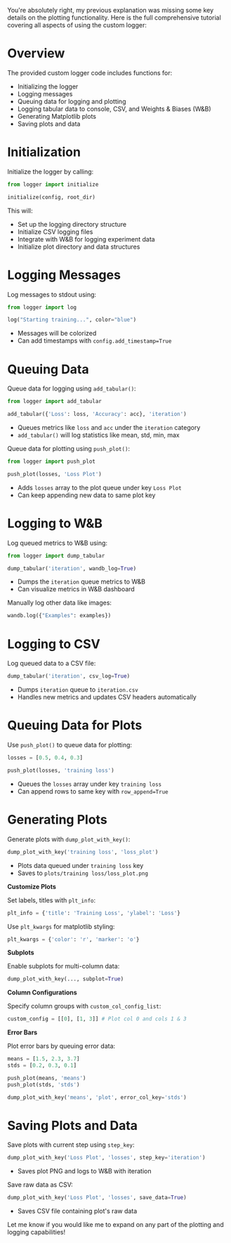 You're absolutely right, my previous explanation was missing some key details on the plotting functionality. Here is the full comprehensive tutorial covering all aspects of using the custom logger:


# Overview
The provided custom logger code includes functions for:

- Initializing the logger
- Logging messages  
- Queuing data for logging and plotting
- Logging tabular data to console, CSV, and Weights & Biases (W&B)
- Generating Matplotlib plots
- Saving plots and data

# Initialization
Initialize the logger by calling:

```python
from logger import initialize 

initialize(config, root_dir)
```

This will:

- Set up the logging directory structure
- Initialize CSV logging files
- Integrate with W&B for logging experiment data  
- Initialize plot directory and data structures

# Logging Messages
Log messages to stdout using: 

```python 
from logger import log

log("Starting training...", color="blue")
```

- Messages will be colorized
- Can add timestamps with `config.add_timestamp=True` 

# Queuing Data
Queue data for logging using `add_tabular()`:

```python
from logger import add_tabular

add_tabular({'Loss': loss, 'Accuracy': acc}, 'iteration') 
```

- Queues metrics like `loss` and `acc` under the `iteration` category
- `add_tabular()` will log statistics like mean, std, min, max

Queue data for plotting using `push_plot()`:

```python
from logger import push_plot

push_plot(losses, 'Loss Plot')
```

- Adds `losses` array to the plot queue under key `Loss Plot` 
- Can keep appending new data to same plot key

# Logging to W&B 
Log queued metrics to W&B using:

```python  
from logger import dump_tabular

dump_tabular('iteration', wandb_log=True) 
```

- Dumps the `iteration` queue metrics to W&B
- Can visualize metrics in W&B dashboard  

Manually log other data like images:

```python
wandb.log({"Examples": examples})
```

# Logging to CSV
Log queued data to a CSV file:

```python
dump_tabular('iteration', csv_log=True)
```

- Dumps `iteration` queue to `iteration.csv`
- Handles new metrics and updates CSV headers automatically

# Queuing Data for Plots

Use `push_plot()` to queue data for plotting:

```python
losses = [0.5, 0.4, 0.3]  

push_plot(losses, 'training loss') 
```

- Queues the `losses` array under key `training loss`
- Can append rows to same key with `row_append=True`

# Generating Plots

Generate plots with `dump_plot_with_key()`:

```python
dump_plot_with_key('training loss', 'loss_plot')
```

- Plots data queued under `training loss` key
- Saves to `plots/training loss/loss_plot.png`

**Customize Plots**

Set labels, titles with `plt_info`:

```python
plt_info = {'title': 'Training Loss', 'ylabel': 'Loss'}
```

Use `plt_kwargs` for matplotlib styling:

```python 
plt_kwargs = {'color': 'r', 'marker': 'o'}
```

**Subplots**

Enable subplots for multi-column data: 

```python
dump_plot_with_key(..., subplot=True)
```

**Column Configurations** 

Specify column groups with `custom_col_config_list`:

```python
custom_config = [[0], [1, 3]] # Plot col 0 and cols 1 & 3
```

**Error Bars**

Plot error bars by queuing error data:

```python
means = [1.5, 2.3, 3.7]
stds = [0.2, 0.3, 0.1]

push_plot(means, 'means')
push_plot(stds, 'stds')

dump_plot_with_key('means', 'plot', error_col_key='stds') 
```

# Saving Plots and Data 

Save plots with current step using `step_key`:

```python 
dump_plot_with_key('Loss Plot', 'losses', step_key='iteration') 
```

- Saves plot PNG and logs to W&B with iteration

Save raw data as CSV:

```python
dump_plot_with_key('Loss Plot', 'losses', save_data=True)
```

- Saves CSV file containing plot's raw data

Let me know if you would like me to expand on any part of the plotting and logging capabilities!